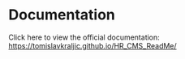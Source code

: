 # Documentation
Click here to view the official documentation:
https://tomislavkraljic.github.io/HR_CMS_ReadMe/

